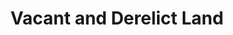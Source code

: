 ---
schema: default
title: Vacant and Derelict Land
organization: South Ayrshire
notes: Areas of vacant and derelict land
resources:

  - name: Vacant and Derelict Land FEATURE LAYER
  - url: 
  - format: FEATURE LAYER

license: 
category:

  - planning

  - regeneration

  - land


  - 

maintainer: Tim Wisniewski
maintainer_email: tim@timwis.com
---